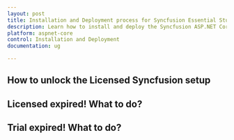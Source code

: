 ```yaml
---
layout: post
title: Installation and Deployment process for Syncfusion Essential Studio ASP.NET Core products
description: Learn how to install and deploy the Syncfusion ASP.NET Core component
platform: aspnet-core
control: Installation and Deployment
documentation: ug

---
```


## How to unlock the Licensed Syncfusion setup






## Licensed expired! What to do?






## Trial expired! What to do?